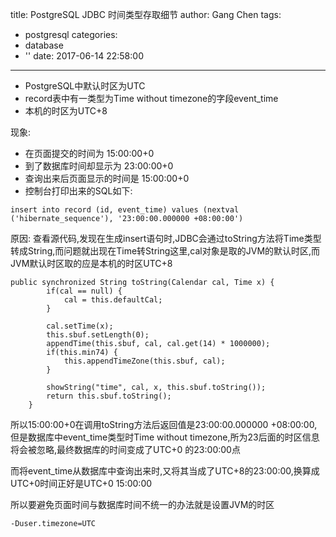 title: PostgreSQL JDBC 时间类型存取细节
author: Gang Chen
tags:
  - postgresql
categories:
  - database
  - ''
date: 2017-06-14 22:58:00
---
* PostgreSQL中默认时区为UTC
* record表中有一类型为Time without timezone的字段event_time
* 本机的时区为UTC+8

现象:
* 在页面提交的时间为 15:00:00+0
* 到了数据库时间却显示为 23:00:00+0
* 查询出来后页面显示的时间是 15:00:00+0
* 控制台打印出来的SQL如下:
```
insert into record (id, event_time) values (nextval ('hibernate_sequence'), '23:00:00.000000 +08:00:00')
```

原因:
查看源代码,发现在生成insert语句时,JDBC会通过toString方法将Time类型转成String,而问题就出现在Time转String这里,cal对象是取的JVM的默认时区,而JVM默认时区取的应是本机的时区UTC+8
```
public synchronized String toString(Calendar cal, Time x) {
        if(cal == null) {
            cal = this.defaultCal;
        }

        cal.setTime(x);
        this.sbuf.setLength(0);
        appendTime(this.sbuf, cal, cal.get(14) * 1000000);
        if(this.min74) {
            this.appendTimeZone(this.sbuf, cal);
        }

        showString("time", cal, x, this.sbuf.toString());
        return this.sbuf.toString();
    }
```
所以15:00:00+0在调用toString方法后返回值是23:00:00.000000 +08:00:00,但是数据库中event_time类型时Time without timezone,所为23后面的时区信息将会被忽略,最终数据库的时间变成了UTC+0 的23:00:00点

而将event_time从数据库中查询出来时,又将其当成了UTC+8的23:00:00,换算成UTC+0时间正好是UTC+0 15:00:00

所以要避免页面时间与数据库时间不统一的办法就是设置JVM的时区
```
-Duser.timezone=UTC
```


